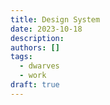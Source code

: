 ```yaml
---
title: Design System
date: 2023-10-18
description:
authors: []
tags:
  - dwarves
  - work
draft: true
---
```

